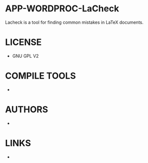 APP-WORDPROC-LaCheck
====================

Lacheck is a tool for find­ing com­mon mis­takes in LaTeX doc­u­ments.

LICENSE
===============
* GNU GPL V2

COMPILE TOOLS
===============
* 

AUTHORS
===============
* 

LINKS
===============
* 
